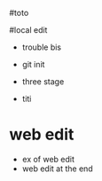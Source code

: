 #toto

#local edit

* trouble bis

* git init 
* three stage

* titi

# web edit 
* ex of web edit
* web edit at the end
